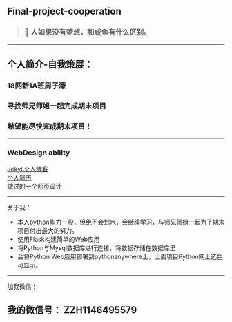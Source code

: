 ## Final-project-cooperation

>  ### :thought_balloon: 人如果没有梦想，和咸鱼有什么区别。

---
## 个人简介-自我策展：
### 18网新1A班周子濠
### 寻找师兄师姐一起完成期末项目
### 希望能尽快完成期末项目！
---
### WebDesign ability
[Jekyll个人博客](https://zhousimmons.gitee.io/zzh_kuzma/)
<br>
[个人简历](https://zhousimmons.gitee.io/resume/)
<br>
[做过的一个网页设计](https://zhousimmons.gitee.io/web_html/)

---
关于我：
+ 本人python能力一般，但绝不会划水，会继续学习，与师兄师姐一起为了期末项目付出最大的努力。
+ 使用Flask构建简单的Web应用
+ 将Python与Mysql数据库进行连接，将数据存储在数据库里
+ 会将Python Web应用部署到pythonanywhere上，上面项目Python网上选色可显示。


---
加我微信！
## 我的微信号： ZZH1146495579
